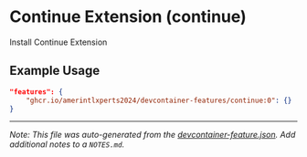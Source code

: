 
# Continue Extension (continue)

Install Continue Extension

## Example Usage

```json
"features": {
    "ghcr.io/amerintlxperts2024/devcontainer-features/continue:0": {}
}
```





---

_Note: This file was auto-generated from the [devcontainer-feature.json](https://github.com/amerintlxperts2024/devcontainer-features/blob/main/src/continue/devcontainer-feature.json).  Add additional notes to a `NOTES.md`._

